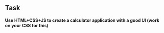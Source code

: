 ## Task
#### Use HTML+CSS+JS to create a calculator application with a good UI (work on your CSS for this)